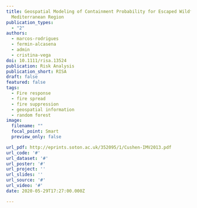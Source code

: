 ```yaml
---
title: Geospatial Modeling of Containment Probability for Escaped Wildfires in a
  Mediterranean Region
publication_types:
  - "2"
authors:
  - marcos-rodrigues
  - fermin-alcasena
  - admin
  - cristina-vega
doi: 10.1111/risa.13524
publication: Risk Analysis
publication_short: RISA
draft: false
featured: false
tags:
  - Fire response
  - fire spread
  - fire suppression
  - geospatial information
  - random forest
image:
  filename: ""
  focal_point: Smart
  preview_only: false

url_pdf: http://eprints.soton.ac.uk/352095/1/Cushen-IMV2013.pdf
url_code: '#'
url_dataset: '#'
url_poster: '#'
url_project: ''
url_slides: ''
url_source: '#'
url_video: '#'
date: 2020-05-29T17:27:00.000Z

---
```

